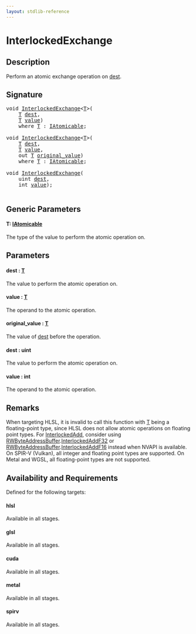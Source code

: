 ```yaml
---
layout: stdlib-reference
---
```


# InterlockedExchange

## Description

Perform an atomic exchange operation on <span class='code'><a href=".html#decl-dest" class="code_param">dest</a></span>.



## Signature 

<pre>
<span class="code_keyword">void</span> <a href=".html">InterlockedExchange</a>&lt;<a href=".html#typeparam-T" class="code_type">T</a>&gt;(
    <a href=".html#typeparam-T" class="code_type">T</a> <a href=".html#decl-dest" class="code_param">dest</a>,
    <a href=".html#typeparam-T" class="code_type">T</a> <a href=".html#decl-value" class="code_param">value</a>)
    <span class='code_keyword'>where</span> <a href=".html#typeparam-T" class="code_type">T</a> : <a href="../../interfaces/iatomicable-01/index.html" class="code_type">IAtomicable</a>;

<span class="code_keyword">void</span> <a href=".html">InterlockedExchange</a>&lt;<a href=".html#typeparam-T" class="code_type">T</a>&gt;(
    <a href=".html#typeparam-T" class="code_type">T</a> <a href=".html#decl-dest" class="code_param">dest</a>,
    <a href=".html#typeparam-T" class="code_type">T</a> <a href=".html#decl-value" class="code_param">value</a>,
    <span class="code_keyword">out</span> <a href=".html#typeparam-T" class="code_type">T</a> <a href=".html#decl-original_value" class="code_param">original_value</a>)
    <span class='code_keyword'>where</span> <a href=".html#typeparam-T" class="code_type">T</a> : <a href="../../interfaces/iatomicable-01/index.html" class="code_type">IAtomicable</a>;

<span class="code_keyword">void</span> <a href=".html">InterlockedExchange</a>(
    <span class="code_keyword">uint</span> <a href=".html#decl-dest" class="code_param">dest</a>,
    <span class="code_keyword">int</span> <a href=".html#decl-value" class="code_param">value</a>);

</pre>

## Generic Parameters

####  <a id="typeparam-T"></a>T: [IAtomicable](../../interfaces/iatomicable-01/index.html)
The type of the value to perform the atomic operation on.


## Parameters

####  <a id="decl-dest"></a>dest  : [T](.html#typeparam-T)
The value to perform the atomic operation on.

####  <a id="decl-value"></a>value  : [T](.html#typeparam-T)
The operand to the atomic operation.

####  <a id="decl-original_value"></a>original\_value  : [T](.html#typeparam-T)
The value of <span class='code'><a href=".html#decl-dest" class="code_param">dest</a></span> before the operation.

####  <a id="decl-dest"></a>dest  : uint
The value to perform the atomic operation on.

####  <a id="decl-value"></a>value  : int
The operand to the atomic operation.


## Remarks
When targeting HLSL, it is invalid to call this function with <span class='code'><a href=".html#typeparam-T" class="code_type">T</a></span> being a floating-point type, since
HLSL does not allow atomic operations on floating point types. For <span class='code'><a href="../interlockedadd-0b.html">InterlockedAdd</a></span>, consider using
<span class='code'><a href="../../types/rwbyteaddressbuffer-0126d/index.html" class="code_type">RWByteAddressBuffer</a>.<a href="../../types/rwbyteaddressbuffer-0126d/interlockedaddf32-0be.html">InterlockedAddF32</a></span> or <span class='code'><a href="../../types/rwbyteaddressbuffer-0126d/index.html" class="code_type">RWByteAddressBuffer</a>.<a href="../../types/rwbyteaddressbuffer-0126d/interlockedaddf16-0be.html">InterlockedAddF16</a></span> instead when NVAPI is available.
On SPIR-V (Vulkan), all integer and floating point types are supported.
On Metal and WGSL, all floating-point types are not supported.


## Availability and Requirements

Defined for the following targets:

#### hlsl
Available in all stages.

#### glsl
Available in all stages.

#### cuda
Available in all stages.

#### metal
Available in all stages.

#### spirv
Available in all stages.



